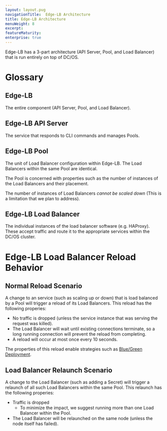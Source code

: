 ```yaml
---
layout: layout.pug
navigationTitle:  Edge-LB Architecture
title: Edge-LB Architecture
menuWeight: 8
excerpt:
featureMaturity:
enterprise: true
---
```


Edge-LB has a 3-part architecture (API Server, Pool, and Load Balancer) that
is run entirely on top of DC/OS.

# Glossary

## <a name="edge-lb"></a>Edge-LB

The entire component (API Server, Pool, and Load Balancer).

## <a name="edge-lb-api-server"></a>Edge-LB API Server

The service that responds to CLI commands and manages Pools.

## <a name="edge-lb-pool"></a>Edge-LB Pool

The unit of Load Balancer configuration within Edge-LB. The Load Balancers within the same Pool are identical.

The Pool is concerned with properties such as the number of instances of the Load Balancers and their placement.

The number of instances of Load Balancers *cannot be scaled down* (This is
a limitation that we plan to address).

## <a name="edge-lb-load-balancer"></a>Edge-LB Load Balancer

The individual instances of the load balancer software (e.g. HAProxy). These accept traffic and route it to the appropriate services within the DC/OS cluster.

# <a name="edge-lb-reload-behavior"></a>Edge-LB Load Balancer Reload Behavior

## Normal Reload Scenario

A change to an service (such as scaling up or down) that is load balanced
by a Pool will trigger a reload of its Load Balancers. This reload has
the following properies:

* No traffic is dropped (unless the service instance that was serving the
  request was killed).
* The Load Balancer will wait until existing connections terminate, so a long
  running connection will prevent the reload from completing.
* A reload will occur at most once every 10 seconds.

The properties of this reload enable strategies such as
[Blue/Green Deployment](/docs/1.10/networking/edge-lb/strategies#blue-green-deployment).

## Load Balancer Relaunch Scenario

A change to the Load Balancer (such as adding a Secret) will trigger a
relaunch of all such Load Balancers within the same Pool. This relaunch has
the following properies:

* Traffic is dropped
    * To minimize the impact, we suggest running more than one Load
      Balancer within the Pool.
* The Load Balancer will be relaunched on the same node (unless the node itself
  has failed).
